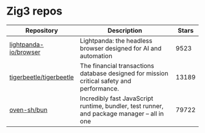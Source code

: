 # Zig3 repos

| Repository                                                            | Description                                                                                | Stars |
| --------------------------------------------------------------------- | ------------------------------------------------------------------------------------------ | ----- |
| [lightpanda-io/browser](https://github.com/lightpanda-io/browser)     | Lightpanda: the headless browser designed for AI and automation                            | 9523  |
| [tigerbeetle/tigerbeetle](https://github.com/tigerbeetle/tigerbeetle) | The financial transactions database designed for mission critical safety and performance.  | 13189 |
| [oven-sh/bun](https://github.com/oven-sh/bun)                         | Incredibly fast JavaScript runtime, bundler, test runner, and package manager – all in one | 79722 |
